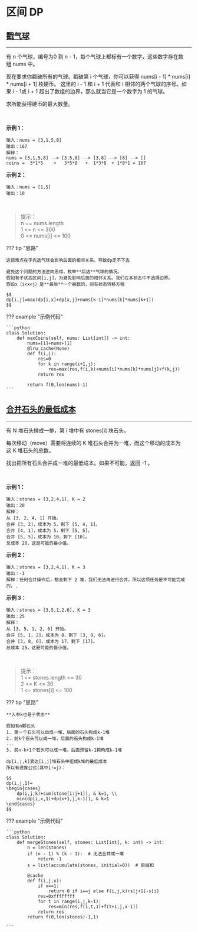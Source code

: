 # 区间 DP

## [戳气球](https://leetcode.cn/problems/burst-balloons/)
---
有 n 个气球，编号为0 到 n - 1，每个气球上都标有一个数字，这些数字存在数组 nums 中。

现在要求你戳破所有的气球。戳破第 i 个气球，你可以获得 nums[i - 1] * nums[i] * nums[i + 1] 枚硬币。 这里的 i - 1 和 i + 1 代表和 i 相邻的两个气球的序号。如果 i - 1或 i + 1 超出了数组的边界，那么就当它是一个数字为 1 的气球。

求所能获得硬币的最大数量。

 

**示例 1：**

    输入：nums = [3,1,5,8]
    输出：167
    解释：
    nums = [3,1,5,8] --> [3,5,8] --> [3,8] --> [8] --> []
    coins =  3*1*5    +   3*5*8   +  1*3*8  + 1*8*1 = 167

**示例 2：**

    输入：nums = [1,5]
    输出：10
 

>提示：  
>n == nums.length  
>1 <= n <= 300  
>0 <= nums[i] <= 100


??? tip "思路"

    这题难点在于先选气球会影响后面的相邻关系，导致dp走不下去

    避免这个问题的方法逆向思维，枚举**后选**气球的情况。  
    假如有子状态区间[i,j]，为避免影响后面的相邻关系。我们在本状态中不选择边界。
    假设x（i<x<j）是**最后**一个被戳的，则有状态转移方程  

    $$
    dp[i,j]=max(dp[i,x]+dp[x,j]+nums[k-1]*nums[k]*nums[k+1])
    $$

??? example "示例代码"

    ```python
    class Solution:
        def maxCoins(self, nums: List[int]) -> int:
            nums=[1]+nums+[1]
            @lru_cache(None)
            def f(i,j):
                res=0
                for k in range(i+1,j):
                    res=max(res,f(i,k)+nums[i]*nums[k]*nums[j]+f(k,j))
                return res

            return f(0,len(nums)-1)
    ```



## [合并石头的最低成本](https://leetcode.cn/problems/minimum-cost-to-merge-stones/)
---

有 N 堆石头排成一排，第 i 堆中有 stones[i] 块石头。

每次移动（move）需要将连续的 K 堆石头合并为一堆，而这个移动的成本为这 K 堆石头的总数。

找出把所有石头合并成一堆的最低成本。如果不可能，返回 -1 。

 

**示例 1：**

    输入：stones = [3,2,4,1], K = 2
    输出：20
    解释：
    从 [3, 2, 4, 1] 开始。
    合并 [3, 2]，成本为 5，剩下 [5, 4, 1]。
    合并 [4, 1]，成本为 5，剩下 [5, 5]。
    合并 [5, 5]，成本为 10，剩下 [10]。
    总成本 20，这是可能的最小值。

**示例 2：**

    输入：stones = [3,2,4,1], K = 3
    输出：-1
    解释：任何合并操作后，都会剩下 2 堆，我们无法再进行合并。所以这项任务是不可能完成的。.

**示例 3：**

    输入：stones = [3,5,1,2,6], K = 3
    输出：25
    解释：
    从 [3, 5, 1, 2, 6] 开始。
    合并 [5, 1, 2]，成本为 8，剩下 [3, 8, 6]。
    合并 [3, 8, 6]，成本为 17，剩下 [17]。
    总成本 25，这是可能的最小值。
 

>提示：  
>1 <= stones.length <= 30  
>2 <= K <= 30  
>1 <= stones[i] <= 100


??? tip "思路"

    **入参k也是子状态**

    假如有n颗石头
    1. 第一个石头可以自成一堆，后面的石头构成k-1堆  
    2. 前k个石头可以成一堆，后面的石头构成k-1堆  
    ...  
    3. 前n-k+1个石头可以成一堆，后面预留k-1颗构成k-1堆

    dp[i,j,k]表达[i,j]堆石头中组成k堆的最低成本
    所以有递推公式(其中i!=j)：

    $$
    dp(i,j,1)=
    \begin{cases}
        dp(i,j,k)+sum(stone[i:j+1]), & k=1, \\
        min(dp(i,x,1)+dp(x+1,j,k-1)), & k>1
    \end{cases}
    $$

??? example "示例代码"

    ```python
    class Solution:
        def mergeStones(self, stones: List[int], k: int) -> int:
            n = len(stones)
            if (n - 1) % (k - 1):  # 无法合并成一堆
                return -1
            s = list(accumulate(stones, initial=0))  # 前缀和

            @cache
            def f(i,j,x):
                if x==1:
                    return 0 if i==j else f(i,j,k)+s[j+1]-s[i]
                res=0xffffffff
                for t in range(i,j,k-1):
                    res=min(res,f(i,t,1)+f(t+1,j,x-1))
                return res
            return f(0,len(stones)-1,1)

    ```